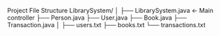 Project File Structure
LibrarySystem/
│
├── LibrarySystem.java     ← Main controller
├── Person.java
├── User.java
├── Book.java
├── Transaction.java
│
├── users.txt
├── books.txt
└── transactions.txt
